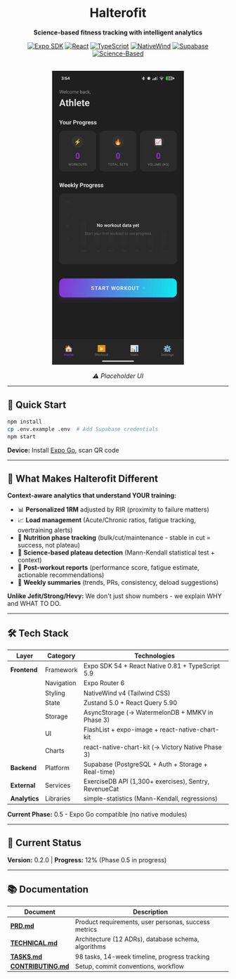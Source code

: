 <div align="center">

# Halterofit

**Science-based fitness tracking with intelligent analytics**

[![Expo SDK](https://img.shields.io/badge/Expo-54.0.12-000020?style=flat&logo=expo)](https://expo.dev)
[![React](https://img.shields.io/badge/React-19.1.0-61DAFB?style=flat&logo=react)](https://react.dev)
[![TypeScript](https://img.shields.io/badge/TypeScript-5.9-3178C6?style=flat&logo=typescript)](https://typescriptlang.org)
[![NativeWind](https://img.shields.io/badge/NativeWind-v4-06B6D4?style=flat&logo=tailwindcss)](https://nativewind.dev)
[![Supabase](https://img.shields.io/badge/Supabase-Latest-3ECF8E?style=flat&logo=supabase)](https://supabase.com)
[![Science-Based](https://img.shields.io/badge/Analytics-Science--Based-00A36C?style=flat)](https://github.com)

<br/>

<img src="./docs/images/home-placeholder.jpeg" alt="Home Screen Placeholder" width="300"/>

_⚠️ Placeholder UI_

</div>

---

## 🚀 Quick Start

```bash
npm install
cp .env.example .env  # Add Supabase credentials
npm start
```

**Device:** Install [Expo Go](https://expo.dev/client), scan QR code

---

## 🎯 What Makes Halterofit Different

**Context-aware analytics that understand YOUR training:**
- 📊 **Personalized 1RM** adjusted by RIR (proximity to failure matters)
- 📈 **Load management** (Acute/Chronic ratios, fatigue tracking, overtraining alerts)
- 🎯 **Nutrition phase tracking** (bulk/cut/maintenance - stable in cut = success, not plateau)
- 🧪 **Science-based plateau detection** (Mann-Kendall statistical test + context)
- 📝 **Post-workout reports** (performance score, fatigue estimate, actionable recommendations)
- 📅 **Weekly summaries** (trends, PRs, consistency, deload suggestions)

**Unlike Jefit/Strong/Hevy:** We don't just show numbers - we explain WHY and WHAT TO DO.

---

## 🛠️ Tech Stack

| Layer | Category | Technologies |
|-------|----------|-------------|
| **Frontend** | Framework | Expo SDK 54 + React Native 0.81 + TypeScript 5.9 |
| | Navigation | Expo Router 6 |
| | Styling | NativeWind v4 (Tailwind CSS) |
| | State | Zustand 5.0 + React Query 5.90 |
| | Storage | AsyncStorage (→ WatermelonDB + MMKV in Phase 3) |
| | UI | FlashList + expo-image + react-native-chart-kit |
| | Charts | react-native-chart-kit (→ Victory Native Phase 3) |
| **Backend** | Platform | Supabase (PostgreSQL + Auth + Storage + Real-time) |
| **External** | Services | ExerciseDB API (1,300+ exercises), Sentry, RevenueCat |
| **Analytics** | Libraries | simple-statistics (Mann-Kendall, regressions) |

**Current Phase:** 0.5 - Expo Go compatible (no native modules)

---

## 🎯 Current Status

**Version:** 0.2.0 | **Progress:** 12% (Phase 0.5 in progress)

---

## 📚 Documentation

| Document | Description |
|----------|-------------|
| **[PRD.md](./docs/PRD.md)** | Product requirements, user personas, success metrics |
| **[TECHNICAL.md](./docs/TECHNICAL.md)** | Architecture (12 ADRs), database schema, algorithms |
| **[TASKS.md](./docs/TASKS.md)** | 98 tasks, 14-week timeline, progress tracking |
| **[CONTRIBUTING.md](./docs/CONTRIBUTING.md)** | Setup, commit conventions, workflow |
